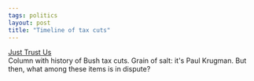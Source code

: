 ```yaml
---
tags: politics
layout: post
title: "Timeline of tax cuts"
---
```




<a href="http://www.nytimes.com/2002/08/30/opinion/30KRUG.html">Just Trust Us</a><br>
Column with history of Bush tax cuts. Grain of salt: it's Paul Krugman. But then, what among these items is in dispute?


